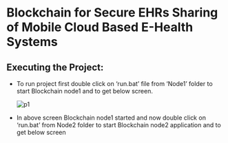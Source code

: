 # Blockchain for Secure EHRs Sharing of Mobile Cloud Based E-Health Systems

## Executing the Project:
- To run project first double click on ‘run.bat’ file from ‘Node1’ folder to start Blockchain node1 and to get below screen.

  ![p1](https://user-images.githubusercontent.com/104061649/185744172-b859de83-d822-4bda-b2ec-63a5a9256693.jpg)
  
- In above screen Blockchain node1 started and now double click on ‘run.bat’ from Node2 folder to start Blockchain node2 application and to get below screen

